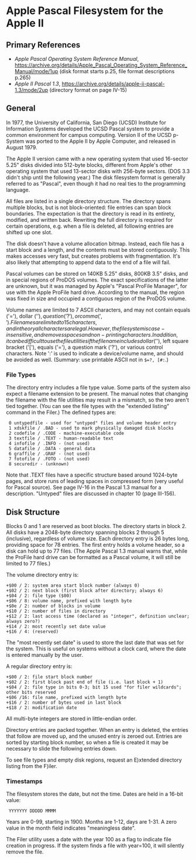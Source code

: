 ﻿# Apple Pascal Filesystem for the Apple II #

## Primary References ##

 - _Apple Pascal Operating System Reference Manual_,
   https://archive.org/details/Apple_Pascal_Operating_System_Reference_Manual/mode/1up
   (disk format starts p.25, file format descriptions p.265)
 - _Apple II Pascal 1.3_, https://archive.org/details/apple-ii-pascal-1.3/mode/2up
   (directory format on page IV-15)

## General ##

In 1977, the University of California, San Diego (UCSD) Institute for Information Systems
developed the UCSD Pascal system to provide a common environment for campus computing.
Version II of the UCSD p-System was ported to the Apple II by Apple Computer, and released in
August 1979.

The Apple II version came with a new operating system that used 16-sector 5.25" disks divided
into 512-byte blocks, different from Apple's other operating system that used 13-sector disks
with 256-byte sectors.  (DOS 3.3 didn't ship until the following year.)  The disk filesystem
format is generally referred to as "Pascal", even though it had no real ties to the programming
language.

All files are listed in a single directory structure.  The directory spans multiple blocks, but
is not block-oriented: file entries can span block boundaries.  The expectation is that the
directory is read in its entirety, modified, and written back.  Rewriting the full directory is
required for certain operations, e.g. when a file is deleted, all following entries are shifted
up one slot.

The disk doesn't have a volume allocation bitmap.  Instead, each file has a start block and a
length, and the contents must be stored contiguously.  This makes accesses very fast, but
creates problems with fragmentation.  It's also likely that attempting to append data to the
end of a file will fail.

Pascal volumes can be stored on 140KB 5.25" disks, 800KB 3.5" disks, and in special regions of
ProDOS volumes.  The exact specifications of the latter are unknown, but it was managed by
Apple's "Pascal ProFile Manager", for use with the Apple ProFile hard drive.  According to the
manual, the region was fixed in size and occupied a contiguous region of the ProDOS volume.

Volume names are limited to 7 ASCII characters, and may not contain equals ('='), dollar ('$'),
question ('?'), or comma (',').  Filenames are limited to 15 characters, and in theory all
characters are legal.  However, the filesystem is case-insensitive, and removes spaces and
non-printing characters.  In addition, it can be difficult to use the file utilities if the
filename includes dollar ('$'), left square bracket ('['), equals ('='), a question mark ('?'),
or various control characters.  Note ':' is used to indicate a device/volume name, and should
be avoided as well.  (Summary: use printable ASCII not in `$=?, [#:`.)

### File Types ###

The directory entry includes a file type value.  Some parts of the system also expect a filename
extension to be present.  The manual notes that changing the filename with the file utilities may
result in a mismatch, so the two aren't tied together.  (You can see the file types with the
"extended listing" command in the Filer.)  The defined types are:
```
 0 untypedfile - used for "untyped" files and volume header entry
 1 xdskfile / .BAD - used to mark physically damaged disk blocks
 2 codefile / .CODE - machine-executable code
 3 textfile / .TEXT - human-readable text
 4 infofile / .INFO - (not used)
 5 datafile / .DATA - general data
 6 graffile / .GRAF - (not used)
 7 fotofile / .FOTO - (not used)
 8 securedir - (unknown)
```
Note that .TEXT files have a specific structure based around 1024-byte pages, and store runs
of leading spaces in compressed form (very useful for Pascal source).  See page IV-16 in the
Pascal 1.3 manual for a description.  "Untyped" files are discussed in chapter 10 (page III-156).

## Disk Structure ##

Blocks 0 and 1 are reserved as boot blocks.  The directory starts in block 2.  All disks have a
2048-byte directory spanning blocks 2 through 5 (inclusive), regardless of volume size.  Each
directory entry is 26 bytes long, providing space for 78 entries.  The first entry holds a volume
header, so a disk can hold up to 77 files.  (The Apple Pascal 1.3 manual warns that, while the
ProFile hard drive can be formatted as a Pascal volume, it will still be limited to 77 files.)

The volume directory entry is:
```
+$00 / 2: system area start block number (always 0)
+$02 / 2: next block (first block after directory; always 6)
+$04 / 2: file type ($00)
+$06 / 8: volume name, prefixed with length byte
+$0e / 2: number of blocks in volume
+$10 / 2: number of files in directory
+$12 / 2: last access time (declared as "integer", definition unclear; always zero?)
+$14 / 2: most recently set date value
+$16 / 4: (reserved)
```
The "most recently set date" is used to store the last date that was set for the system.  This is
useful on systems without a clock card, where the date is entered manually by the user.

A regular directory entry is:
```
+$00 / 2: file start block number
+$02 / 2: first block past end of file (i.e. last block + 1)
+$04 / 2: file type in bits 0-3; bit 15 used "for filer wildcards"; other bits reserved
+$06 /16: file name, prefixed with length byte
+$16 / 2: number of bytes used in last block
+$18 / 2: modification date
```
All multi-byte integers are stored in little-endian order.

Directory entries are packed together.  When an entry is deleted, the entries that follow are
moved up, and the unused entry is zeroed out.  Entries are sorted by starting block number, so
when a file is created it may be necessary to slide the following entries down.

To see file types and empty disk regions, request an E)xtended directory listing from the F)iler.

### Timestamps ###

The filesystem stores the date, but not the time.  Dates are held in a 16-bit value:
```
 YYYYYYY DDDDD MMMM
```
Years are 0-99, starting in 1900.  Months are 1-12, days are 1-31.  A zero value in the month
field indicates "meaningless date".

The Filer utility uses a date with the year 100 as a flag to indicate file creation in progress.
If the system finds a file with year=100, it will silently remove the file.
